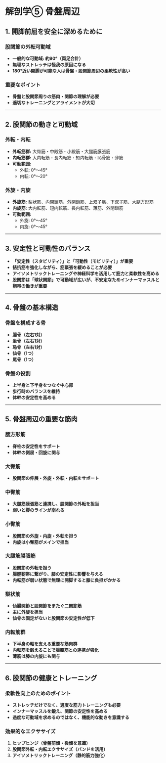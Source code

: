 # 解剖学⑤ 骨盤周辺

## 1. 開脚前屈を安全に深めるために

### 股関節の外転可動域
- **一般的な可動域: 約90°（両足合計）**
- **無理なストレッチは怪我の原因になる**
- **180°近い開脚が可能な人は骨盤・股関節周辺の柔軟性が高い**

### 重要なポイント
- **骨盤と股関節周りの筋肉・関節の理解が必要**
- **適切なトレーニングとアライメントが大切**

---

## 2. 股関節の動きと可動域

### 外転・内転
- **外転筋群:** 大臀筋・中殿筋・小殿筋・大腿筋膜張筋
- **内転筋群:** 大内転筋・長内転筋・短内転筋・恥骨筋・薄筋
- **可動範囲:**
    - 外転: 0°〜45°
    - 内転: 0°〜20°

### 外旋・内旋
- **外旋筋:** 梨状筋、内閉鎖筋、外閉鎖筋、上双子筋、下双子筋、大腿方形筋
- **内旋筋:** 大内転筋、短内転筋、長内転筋、薄筋、外閉鎖筋
- **可動範囲:**
    - 外旋: 0°〜45°
    - 内旋: 0°〜45°

---

## 3. 安定性と可動性のバランス

- **「安定性（スタビリティ）」と「可動性（モビリティ）」が重要**
- **拮抗筋を強化しながら、筋緊張を緩めることが必要**
- **アイソメトリックトレーニングや神経科学を活用して筋力と柔軟性を高める**
- **股関節は「球状関節」で可動域が広いが、不安定なためインナーマッスルと靭帯の働きが重要**

---

## 4. 骨盤の基本構造

### 骨盤を構成する骨
- **腸骨（左右1対）**
- **坐骨（左右1対）**
- **恥骨（左右1対）**
- **仙骨（1つ）**
- **尾骨（1つ）**

### 骨盤の役割
- **上半身と下半身をつなぐ中心部**
- **歩行時のバランスを維持**
- **体幹の安定性を高める**

---

## 5. 骨盤周辺の重要な筋肉

### 腰方形筋
- **脊柱の安定性をサポート**
- **体幹の側屈・回旋に関与**

### 大臀筋
- **股関節の伸展・外旋・外転・内転をサポート**

### 中臀筋
- **大腿筋膜張筋と連携し、股関節の外転を担当**
- **弱いと脚のラインが崩れる**

### 小臀筋
- **股関節の外旋・内旋・外転を担う**
- **内旋は小臀筋がメインで担当**

### 大腿筋膜張筋
- **股関節の外転を担う**
- **腸脛靭帯に繋がり、膝の安定性に影響を与える**
- **内転筋が弱い状態で無理に開脚すると膝に負担がかかる**

### 梨状筋
- **仙腸関節と股関節をまたぐ二関節筋**
- **主に外旋を担当**
- **仙骨の固定がないと股関節の安定性が低下**

### 内転筋群
- **下半身の軸を支える重要な筋肉群**
- **内転筋を鍛えることで腸腰筋との連携が強化**
- **薄筋は膝の内旋にも関与**

---

## 6. 股関節の健康とトレーニング

### 柔軟性向上のためのポイント
- **ストレッチだけでなく、適度な筋力トレーニングも必要**
- **インナーマッスルを鍛え、関節の安定性を高める**
- **過度な可動域を求めるのではなく、機能的な動きを意識する**

### 効果的なエクササイズ
1. **ヒップヒンジ（骨盤前傾・後傾を意識）**
2. **股関節外転・内転エクササイズ（バンドを活用）**
3. **アイソメトリックトレーニング（静的筋力強化）**
